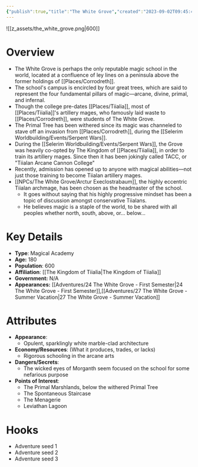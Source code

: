 ```yaml
---
{"publish":true,"title":"The White Grove","created":"2023-09-02T09:45:40.000-04:00","modified":"2025-10-22T09:39:00.947-04:00","published":"2025-10-22T09:39:00.947-04:00","cssclasses":"","Type":["Magical Academy"],"Age (years)":180,"Population":600,"Affiliation":["[[The Kingdom of Tiialia]]"],"Government":"N/A","Appearances":["[[24 The White Grove - First Semester]]","[[27 The White Grove - Summer Vacation]]"],"marker":{"mapName":"InteractiveMap","x":340,"y":275,"icon":"mdi:map-marker-outline","colour":"green"},"Authors":["Jordan"]}
---
```


![[z_assets/the_white_grove.png|600]]

# Overview
- The White Grove is perhaps the only reputable magic school in the world, located at a confluence of ley lines on a peninsula above the former holdings of [[Places/Corrodreth]].
- The school's campus is encircled by four great trees, which are said to represent the four fundamental pillars of magic—arcane, divine, primal, and infernal. 
- Though the college pre-dates [[Places/Tiialia]], most of [[Places/Tiialia]]'s artillery mages, who famously laid waste to [[Places/Corrodreth]], were students of The White Grove.
- The Primal Tree has been withered since its magic was channeled to stave off an invasion from [[Places/Corrodreth]], during the [[Selerim Worldbuilding/Events/Serpent Wars]].
- During the [[Selerim Worldbuilding/Events/Serpent Wars]], the Grove was heavily co-opted by The Kingdom of [[Places/Tiialia]], in order to train its artillery mages. Since then it has been jokingly called TACC, or "Tiialan Arcane Cannon College"
- Recently, admission has opened up to anyone with magical abilities—not just those training to become Tiialan artillery mages.
- [[NPCs/The White Grove/Arctur Execlostrabaum]], the highly eccentric Tiialan archmage, has been chosen as the headmaster of the school.
	- It goes without saying that his highly progressive mindset has been a topic of discussion amongst conservative Tiialans.
	- He believes magic is a staple of the world, to be shared with all peoples whether north, south, above, or... below...

# Key Details
- **Type**: Magical Academy
- **Age:** 180
- **Population**: 600
- **Affiliation**: [[The Kingdom of Tiialia\|The Kingdom of Tiialia]]
- **Government:** N/A
- **Appearances:**  [[Adventures/24 The White Grove - First Semester\|24 The White Grove - First Semester]],[[Adventures/27 The White Grove - Summer Vacation\|27 The White Grove - Summer Vacation]]

# Attributes
- **Appearance**:
	- Opulent, sparklingly white marble-clad architecture
- **Economy/Resources**: (What it produces, trades, or lacks)
	- Rigorous schooling in the arcane arts
- **Dangers/Secrets**: 
	- The wicked eyes of Morganth seem focused on the school for some nefarious purpose
- **Points of Interest**: 
	- The Primal Marshlands, below the withered Primal Tree
	- The Spontaneous Staircase
	- The Menagerie
	- Leviathan Lagoon

# Hooks
- Adventure seed 1
- Adventure seed 2
- Adventure seed 3